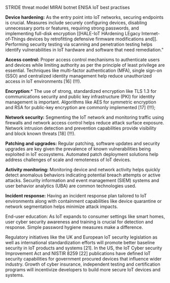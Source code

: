 STRIDE threat model
MIRAI botnet
ENISA IoT best practises

**Device hardening:** As the entry point into IoT networks,
securing endpoints is crucial. Measures include securely
configuring devices, disabling unnecessary ports or features,
requiring strong passwords, and implementing full-disk
encryption [[HALE-IoT HArdening LEgacy Internet-of-Things devices by retrofitting defensive firmware modifications and]]. Performing security testing via scanning and
penetration testing helps identify vulnerabilities in IoT
hardware and software that need remediation."

**Access control:** Proper access control mechanisms to
authenticate users and devices while limiting authority as per
the principle of least privilege are essential. Techniques like
multi-factor authentication (MFA), single sign-on (SSO) and
centralized identity management help reduce unauthorized
access in IoT environments [16] (!!!).

**Encryption:*** The use of strong, standardized encryption like
TLS 1.3 for communications security and public key
infrastructure (PKI) for identity management is important.
Algorithms like AES for symmetric encryption and RSA for
public-key encryption are commonly implemented [17] (!!!);

**Network security:** Segmenting the IoT network and
monitoring traffic using firewalls and network access control
helps reduce attack surface exposure. Network intrusion
detection and prevention capabilities provide visibility and
block known threats [18] (!!!).

**Patching and upgrades:** Regular patching, software updates
and security upgrades are key given the prevalence of known
vulnerabilities being exploited in IoT ecosystems. Automated
patch deployment solutions help address challenges of scale
and remoteness of IoT devices.

**Activity monitoring:** Monitoring device and network
activity helps quickly detect anomalous behaviors indicating
potential breach attempts or active attacks. Security
information and event management (SIEM) systems and user
behavior analytics (UBA) are common technologies used.

**Incident response:** Having an incident response plan
tailored to IoT environments along with containment
capabilities like device quarantine or network segmentation
helps minimize attack impacts.

End-user education: As IoT expands to consumer settings
like smart homes, user cyber security awareness and training is
crucial for detection and response. Simple password hygiene
measures make a difference.

Regulatory initiatives like the UK and European IoT
security legislation as well as international standardization
efforts will promote better baseline security in IoT products
and systems [21]. In the US, the IoT Cyber security
Improvement Act and NISTIR 8259 [22] publications have
defined IoT security capabilities for government procured
devices that influence wider industry. Growth of cyber
insurance, independent testing and certification programs will
incentivize developers to build more secure IoT devices and
systems.